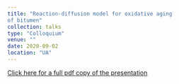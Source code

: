 ```yaml
---
title: "Reaction-diffusion model for oxidative aging
of bitumen"
collection: talks
type: "Colloquium"
venue: ""
date: 2020-09-02
location: "UA"
---
```


<a href="{{site.url}}/files/AgeingBitumen.pdf" class="uline">Click here for a full pdf copy of the presentation </a>
